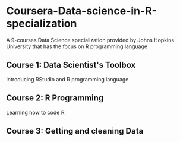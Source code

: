 # Coursera-Data-science-in-R-specialization
A 9-courses Data Science specialization provided by Johns Hopkins University that has the focus on R programming language
## Course 1: Data Scientist's Toolbox
Introducing RStudio and R programming language
## Course 2: R Programming
Learning how to code R
## Course 3: Getting and cleaning Data
